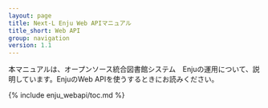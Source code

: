 ```yaml
---
layout: page
title: Next-L Enju Web APIマニュアル
title_short: Web API
group: navigation
version: 1.1
---
```

本マニュアルは、オープンソース統合図書館システム　Enjuの運用について、説明しています。EnjuのWeb APIを使うするときにお読みください。

{% include enju_webapi/toc.md %}
